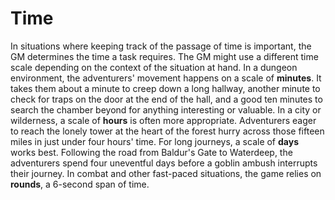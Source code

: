 # Time
In situations where keeping track of the passage of time is important, the GM determines the time a task requires. The GM might use a different time scale depending on the context of the situation at hand. In a dungeon environment, the adventurers' movement happens on a scale of **minutes**. It takes them about a minute to creep down a long hallway, another minute to check for traps on the door at the end of the hall, and a good ten minutes to search the chamber beyond for anything interesting or valuable.
In a city or wilderness, a scale of **hours** is often more appropriate. Adventurers eager to reach the lonely tower at the heart of the forest hurry across those fifteen miles in just under four hours' time.
For long journeys, a scale of **days** works best. Following the road from Baldur's Gate to Waterdeep, the adventurers spend four uneventful days before a goblin ambush interrupts their journey.
In combat and other fast-paced situations, the game relies on **rounds**, a 6-second span of time.
